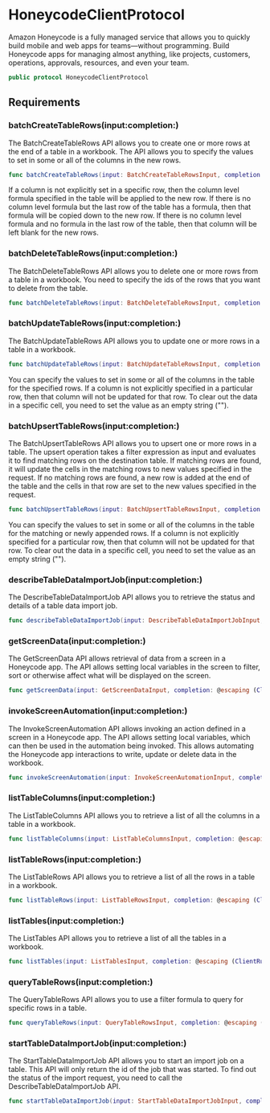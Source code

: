 # HoneycodeClientProtocol

Amazon Honeycode is a fully managed service that allows you to quickly build mobile and web apps for teams—without
programming. Build Honeycode apps for managing almost anything, like projects, customers, operations, approvals,
resources, and even your team.

``` swift
public protocol HoneycodeClientProtocol 
```

## Requirements

### batchCreateTableRows(input:​completion:​)

The BatchCreateTableRows API allows you to create one or more rows at the end of a table in a workbook.
The API allows you to specify the values to set in some or all of the columns in the new rows.

``` swift
func batchCreateTableRows(input: BatchCreateTableRowsInput, completion: @escaping (ClientRuntime.SdkResult<BatchCreateTableRowsOutputResponse, BatchCreateTableRowsOutputError>) -> Void)
```

If a column is not explicitly set in a specific row, then the column level formula specified in the table
will be applied to the new row. If there is no column level formula but the last row of the table has a
formula, then that formula will be copied down to the new row. If there is no column level formula and
no formula in the last row of the table, then that column will be left blank for the new rows.

### batchDeleteTableRows(input:​completion:​)

The BatchDeleteTableRows API allows you to delete one or more rows from a table in a workbook.
You need to specify the ids of the rows that you want to delete from the table.

``` swift
func batchDeleteTableRows(input: BatchDeleteTableRowsInput, completion: @escaping (ClientRuntime.SdkResult<BatchDeleteTableRowsOutputResponse, BatchDeleteTableRowsOutputError>) -> Void)
```

### batchUpdateTableRows(input:​completion:​)

The BatchUpdateTableRows API allows you to update one or more rows in a table in a workbook.

``` swift
func batchUpdateTableRows(input: BatchUpdateTableRowsInput, completion: @escaping (ClientRuntime.SdkResult<BatchUpdateTableRowsOutputResponse, BatchUpdateTableRowsOutputError>) -> Void)
```

You can specify the values to set in some or all of the columns in the table for the specified
rows.
If a column is not explicitly specified in a particular row, then that column will not be updated
for that row. To clear out the data in a specific cell, you need to set the value as an empty string
("").

### batchUpsertTableRows(input:​completion:​)

The BatchUpsertTableRows API allows you to upsert one or more rows in a table. The upsert
operation takes a filter expression as input and evaluates it to find matching rows on the destination
table. If matching rows are found, it will update the cells in the matching rows to new values specified
in the request. If no matching rows are found, a new row is added at the end of the table and the cells in
that row are set to the new values specified in the request.

``` swift
func batchUpsertTableRows(input: BatchUpsertTableRowsInput, completion: @escaping (ClientRuntime.SdkResult<BatchUpsertTableRowsOutputResponse, BatchUpsertTableRowsOutputError>) -> Void)
```

You can specify the values to set in some or all of the columns in the table for the
matching or newly appended rows. If a column is not explicitly specified for a particular row, then that
column will not be updated for that row. To clear out the data in a specific cell, you need to set the value
as an empty string ("").

### describeTableDataImportJob(input:​completion:​)

The DescribeTableDataImportJob API allows you to retrieve the status and details of a table data import job.

``` swift
func describeTableDataImportJob(input: DescribeTableDataImportJobInput, completion: @escaping (ClientRuntime.SdkResult<DescribeTableDataImportJobOutputResponse, DescribeTableDataImportJobOutputError>) -> Void)
```

### getScreenData(input:​completion:​)

The GetScreenData API allows retrieval of data from a screen in a Honeycode app.
The API allows setting local variables in the screen to filter, sort or otherwise affect what will be
displayed on the screen.

``` swift
func getScreenData(input: GetScreenDataInput, completion: @escaping (ClientRuntime.SdkResult<GetScreenDataOutputResponse, GetScreenDataOutputError>) -> Void)
```

### invokeScreenAutomation(input:​completion:​)

The InvokeScreenAutomation API allows invoking an action defined in a screen in a Honeycode app.
The API allows setting local variables, which can then be used in the automation being invoked.
This allows automating the Honeycode app interactions to write, update or delete data in the workbook.

``` swift
func invokeScreenAutomation(input: InvokeScreenAutomationInput, completion: @escaping (ClientRuntime.SdkResult<InvokeScreenAutomationOutputResponse, InvokeScreenAutomationOutputError>) -> Void)
```

### listTableColumns(input:​completion:​)

The ListTableColumns API allows you to retrieve a list of all the columns in a table in a workbook.

``` swift
func listTableColumns(input: ListTableColumnsInput, completion: @escaping (ClientRuntime.SdkResult<ListTableColumnsOutputResponse, ListTableColumnsOutputError>) -> Void)
```

### listTableRows(input:​completion:​)

The ListTableRows API allows you to retrieve a list of all the rows in a table in a workbook.

``` swift
func listTableRows(input: ListTableRowsInput, completion: @escaping (ClientRuntime.SdkResult<ListTableRowsOutputResponse, ListTableRowsOutputError>) -> Void)
```

### listTables(input:​completion:​)

The ListTables API allows you to retrieve a list of all the tables in a workbook.

``` swift
func listTables(input: ListTablesInput, completion: @escaping (ClientRuntime.SdkResult<ListTablesOutputResponse, ListTablesOutputError>) -> Void)
```

### queryTableRows(input:​completion:​)

The QueryTableRows API allows you to use a filter formula to query for specific rows in a table.

``` swift
func queryTableRows(input: QueryTableRowsInput, completion: @escaping (ClientRuntime.SdkResult<QueryTableRowsOutputResponse, QueryTableRowsOutputError>) -> Void)
```

### startTableDataImportJob(input:​completion:​)

The StartTableDataImportJob API allows you to start an import job on a table. This API will only return
the id of the job that was started. To find out the status of the import request, you need to call the
DescribeTableDataImportJob API.

``` swift
func startTableDataImportJob(input: StartTableDataImportJobInput, completion: @escaping (ClientRuntime.SdkResult<StartTableDataImportJobOutputResponse, StartTableDataImportJobOutputError>) -> Void)
```
